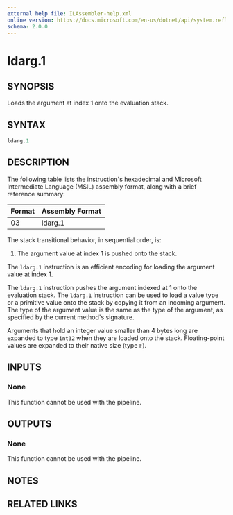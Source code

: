 ```yaml
---
external help file: ILAssembler-help.xml
online version: https://docs.microsoft.com/en-us/dotnet/api/system.reflection.emit.opcodes.ldarg_1
schema: 2.0.0
---
```


# ldarg.1

## SYNOPSIS

Loads the argument at index 1 onto the evaluation stack.

## SYNTAX

```powershell
ldarg.1
```

## DESCRIPTION

The following table lists the instruction's hexadecimal and Microsoft Intermediate Language (MSIL) assembly format, along with a brief reference summary:

| Format | Assembly Format |
| ------ | --------------- |
| 03     | ldarg.1         |

 The stack transitional behavior, in sequential order, is:

1.  The argument value at index 1 is pushed onto the stack.

 The `ldarg.1` instruction is an efficient encoding for loading the argument value at index 1.

 The `ldarg.1` instruction pushes the argument indexed at 1 onto the evaluation stack. The `ldarg.1` instruction can be used to load a value type or a primitive value onto the stack by copying it from an incoming argument. The type of the argument value is the same as the type of the argument, as specified by the current method's signature.

 Arguments that hold an integer value smaller than 4 bytes long are expanded to type `int32` when they are loaded onto the stack. Floating-point values are expanded to their native size (type `F`).

## INPUTS

### None

This function cannot be used with the pipeline.

## OUTPUTS

### None

This function cannot be used with the pipeline.

## NOTES

## RELATED LINKS
